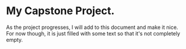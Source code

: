 # My Capstone Project.

As the project progresses, I will add to this document and make it nice.  
For now though, it is just filled with some text so that it's not completely empty.
